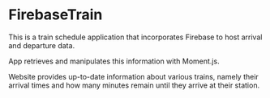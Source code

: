 # FirebaseTrain


This is a train schedule application that incorporates Firebase to host arrival and departure data. 

App retrieves and manipulates this information with Moment.js. 

Website provides up-to-date information about various trains, namely their arrival times and how many minutes remain until they arrive at their station.


